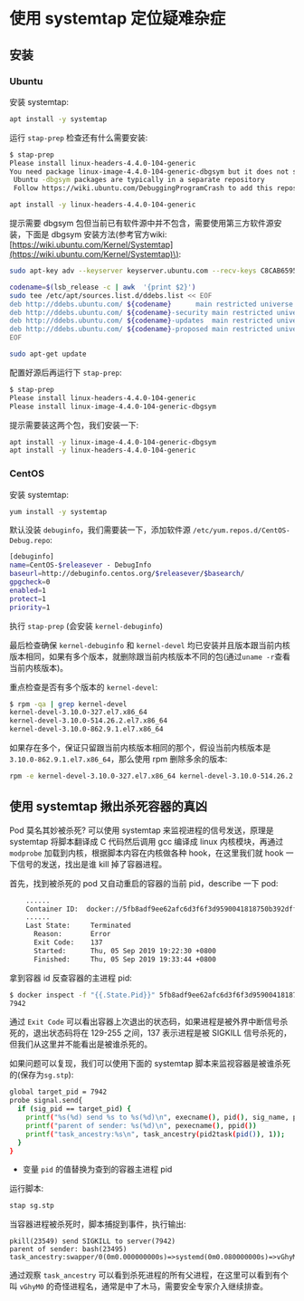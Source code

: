 # 使用 systemtap 定位疑难杂症

## 安装

### Ubuntu

安装 systemtap:

```bash
apt install -y systemtap
```

运行 `stap-prep` 检查还有什么需要安装:

```bash
$ stap-prep
Please install linux-headers-4.4.0-104-generic
You need package linux-image-4.4.0-104-generic-dbgsym but it does not seem to be available
 Ubuntu -dbgsym packages are typically in a separate repository
 Follow https://wiki.ubuntu.com/DebuggingProgramCrash to add this repository

apt install -y linux-headers-4.4.0-104-generic
```

提示需要 dbgsym 包但当前已有软件源中并不包含，需要使用第三方软件源安装，下面是 dbgsym 安装方法\(参考官方wiki: [https://wiki.ubuntu.com/Kernel/Systemtap](https://wiki.ubuntu.com/Kernel/Systemtap)\):

```bash
sudo apt-key adv --keyserver keyserver.ubuntu.com --recv-keys C8CAB6595FDFF622

codename=$(lsb_release -c | awk  '{print $2}')
sudo tee /etc/apt/sources.list.d/ddebs.list << EOF
deb http://ddebs.ubuntu.com/ ${codename}      main restricted universe multiverse
deb http://ddebs.ubuntu.com/ ${codename}-security main restricted universe multiverse
deb http://ddebs.ubuntu.com/ ${codename}-updates  main restricted universe multiverse
deb http://ddebs.ubuntu.com/ ${codename}-proposed main restricted universe multiverse
EOF

sudo apt-get update
```

配置好源后再运行下 `stap-prep`:

```bash
$ stap-prep
Please install linux-headers-4.4.0-104-generic
Please install linux-image-4.4.0-104-generic-dbgsym
```

提示需要装这两个包，我们安装一下:

```bash
apt install -y linux-image-4.4.0-104-generic-dbgsym
apt install -y linux-headers-4.4.0-104-generic
```

### CentOS

安装 systemtap:

```bash
yum install -y systemtap
```

默认没装 `debuginfo`，我们需要装一下，添加软件源 `/etc/yum.repos.d/CentOS-Debug.repo`:

```bash
[debuginfo]
name=CentOS-$releasever - DebugInfo
baseurl=http://debuginfo.centos.org/$releasever/$basearch/
gpgcheck=0
enabled=1
protect=1
priority=1
```

执行 `stap-prep` \(会安装 `kernel-debuginfo`\)

最后检查确保 `kernel-debuginfo` 和 `kernel-devel` 均已安装并且版本跟当前内核版本相同，如果有多个版本，就删除跟当前内核版本不同的包\(通过`uname -r`查看当前内核版本\)。

重点检查是否有多个版本的 `kernel-devel`:

```bash
$ rpm -qa | grep kernel-devel
kernel-devel-3.10.0-327.el7.x86_64
kernel-devel-3.10.0-514.26.2.el7.x86_64
kernel-devel-3.10.0-862.9.1.el7.x86_64
```

如果存在多个，保证只留跟当前内核版本相同的那个，假设当前内核版本是 `3.10.0-862.9.1.el7.x86_64`，那么使用 rpm 删除多余的版本:

```bash
rpm -e kernel-devel-3.10.0-327.el7.x86_64 kernel-devel-3.10.0-514.26.2.el7.x86_64
```

## 使用 systemtap 揪出杀死容器的真凶

Pod 莫名其妙被杀死? 可以使用 systemtap 来监视进程的信号发送，原理是 systemtap 将脚本翻译成 C 代码然后调用 gcc 编译成 linux 内核模块，再通过 `modprobe` 加载到内核，根据脚本内容在内核做各种 hook，在这里我们就 hook 一下信号的发送，找出是谁 kill 掉了容器进程。

首先，找到被杀死的 pod 又自动重启的容器的当前 pid，describe 一下 pod:

```bash
    ......
    Container ID:  docker://5fb8adf9ee62afc6d3f6f3d9590041818750b392dff015d7091eaaf99cf1c945
    ......
    Last State:     Terminated
      Reason:       Error
      Exit Code:    137
      Started:      Thu, 05 Sep 2019 19:22:30 +0800
      Finished:     Thu, 05 Sep 2019 19:33:44 +0800
```

拿到容器 id 反查容器的主进程 pid:

```bash
$ docker inspect -f "{{.State.Pid}}" 5fb8adf9ee62afc6d3f6f3d9590041818750b392dff015d7091eaaf99cf1c945
7942
```

通过 `Exit Code` 可以看出容器上次退出的状态码，如果进程是被外界中断信号杀死的，退出状态码将在 129-255 之间，137 表示进程是被 SIGKILL 信号杀死的，但我们从这里并不能看出是被谁杀死的。

如果问题可以复现，我们可以使用下面的 systemtap 脚本来监视容器是被谁杀死的\(保存为`sg.stp`\):

```bash
global target_pid = 7942
probe signal.send{
  if (sig_pid == target_pid) {
    printf("%s(%d) send %s to %s(%d)\n", execname(), pid(), sig_name, pid_name, sig_pid);
    printf("parent of sender: %s(%d)\n", pexecname(), ppid())
    printf("task_ancestry:%s\n", task_ancestry(pid2task(pid()), 1));
  }
}
```

* 变量 `pid` 的值替换为查到的容器主进程 pid

运行脚本:

```bash
stap sg.stp
```

当容器进程被杀死时，脚本捕捉到事件，执行输出:

```text
pkill(23549) send SIGKILL to server(7942)
parent of sender: bash(23495)
task_ancestry:swapper/0(0m0.000000000s)=>systemd(0m0.080000000s)=>vGhyM0(19491m2.579563677s)=>sh(33473m38.074571885s)=>bash(33473m38.077072025s)=>bash(33473m38.081028267s)=>bash(33475m4.817798337s)=>pkill(33475m5.202486630s)
```

通过观察 `task_ancestry` 可以看到杀死进程的所有父进程，在这里可以看到有个叫 `vGhyM0` 的奇怪进程名，通常是中了木马，需要安全专家介入继续排查。

